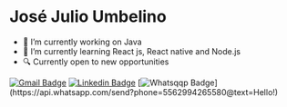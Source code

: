 

  # José Julio Umbelino

- 🔭 I’m currently working on Java
- 🌱 I’m currently learning React js, React native and Node.js
- 🔍 Currently open to new opportunities

[![Gmail Badge](https://img.shields.io/badge/-Gmail-c14438?style=flat-square&logo=Gmail&logoColor=white&link=mailto:josejulioumbelino.dev@gmail.com)](mailto:josejulioumbelino.dev@gmail.com)
[![Linkedin Badge](https://img.shields.io/badge/-LinkedIn-blue?style=flat-square&logo=Linkedin&logoColor=white&link=https://www.linkedin.com/in/jos%C3%A9-julio-umbelino-57264b209/)](https://www.linkedin.com/in/jos%C3%A9-julio-umbelino-57264b209/)
[![Whatsqqp Badge](https://img.shields.io/badge/-Whatsapp-4CA143?style=flat-square&labelColor=4C143&logo=whatsapp@logoColor=white&link=https://api.whatsapp.com/send?phone=5562994265580text=Hello!)](https://api.whatsapp.com/send?phone=5562994265580@text=Hello!)
